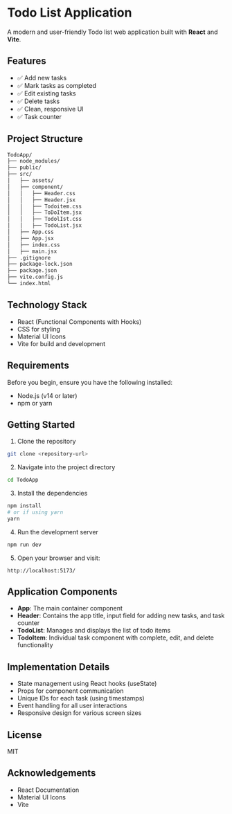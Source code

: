 # Todo List Application

A modern and user-friendly Todo list web application built with **React** and **Vite**.

## Features

- ✅ Add new tasks
- ✅ Mark tasks as completed
- ✅ Edit existing tasks
- ✅ Delete tasks
- ✅ Clean, responsive UI
- ✅ Task counter

## Project Structure

```bash
TodoApp/
├── node_modules/
├── public/
├── src/
│   ├── assets/
│   ├── component/
│   │   ├── Header.css
│   │   ├── Header.jsx
│   │   ├── Todoitem.css
│   │   ├── ToDoItem.jsx
│   │   ├── TodolIst.css
│   │   ├── TodoList.jsx
│   ├── App.css
│   ├── App.jsx
│   ├── index.css
│   ├── main.jsx
├── .gitignore
├── package-lock.json
├── package.json
├── vite.config.js
└── index.html
```

## Technology Stack

- React (Functional Components with Hooks)
- CSS for styling
- Material UI Icons
- Vite for build and development

## Requirements

Before you begin, ensure you have the following installed:

- Node.js (v14 or later)
- npm or yarn

## Getting Started

1. Clone the repository
```bash
git clone <repository-url>
```

2. Navigate into the project directory
```bash
cd TodoApp
```

3. Install the dependencies
```bash
npm install
# or if using yarn
yarn
```

4. Run the development server
```bash
npm run dev
```

5. Open your browser and visit:
```
http://localhost:5173/
```

## Application Components

- **App**: The main container component
- **Header**: Contains the app title, input field for adding new tasks, and task counter
- **TodoList**: Manages and displays the list of todo items
- **TodoItem**: Individual task component with complete, edit, and delete functionality

## Implementation Details

- State management using React hooks (useState)
- Props for component communication
- Unique IDs for each task (using timestamps)
- Event handling for all user interactions
- Responsive design for various screen sizes

## License

MIT

## Acknowledgements

- React Documentation
- Material UI Icons
- Vite
